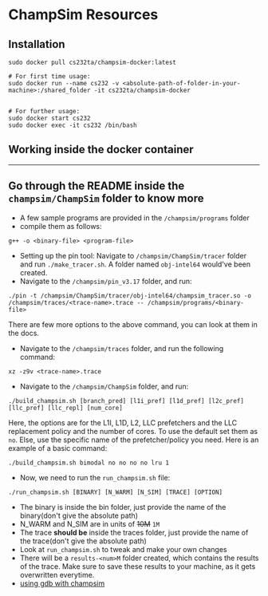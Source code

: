 # ChampSim Resources

## Installation

```
sudo docker pull cs232ta/champsim-docker:latest

# For first time usage:
sudo docker run --name cs232 -v <absolute-path-of-folder-in-your-machine>:/shared_folder -it cs232ta/champsim-docker


# For further usage:
sudo docker start cs232
sudo docker exec -it cs232 /bin/bash
```

## Working inside the docker container
---------------------------------------------------------------------------------------------------
Go through the README inside the `champsim/ChampSim` folder to know more 
---------------------------------------------------------------------------------------------------

* A few sample programs are provided in the `/champsim/programs` folder
* compile them as follows:
```
g++ -o <binary-file> <program-file>
``` 
* Setting up the pin tool: Navigate to `/champsim/ChampSim/tracer` folder and run `./make_tracer.sh`. A folder named `obj-intel64` would've been created.
* Navigate to the `/champsim/pin_v3.17` folder, and run:
```
./pin -t /champsim/ChampSim/tracer/obj-intel64/champsim_tracer.so -o /champsim/traces/<trace-name>.trace -- /champsim/programs/<binary-file>
```
There are few more options to the above command, you can look at them in the docs.
* Navigate to the `/champsim/traces` folder, and run the following command:
```
xz -z9v <trace-name>.trace
```
* Navigate to the `/champsim/ChampSim` folder, and run:
```
./build_champsim.sh [branch_pred] [l1i_pref] [l1d_pref] [l2c_pref] [llc_pref] [llc_repl] [num_core]
```
Here, the options are for the L1I, L1D, L2, LLC prefetchers and the LLC replacement policy and the number of cores. To use the default set them as `no`. Else, use the specific name of the prefetcher/policy you need. Here is an example of a basic command: 
```
./build_champsim.sh bimodal no no no no lru 1
```
* Now, we need to run the `run_champsim.sh` file:
```
./run_champsim.sh [BINARY] [N_WARM] [N_SIM] [TRACE] [OPTION]
```
  * The binary is inside the bin folder, just provide the name of the binary(don't give the absolute path) 
  * N_WARM and N_SIM are in units of ~~10M~~ `1M`
  * The trace __should be__ inside the traces folder, just provide the name of the trace(don't give the absolute path) 
  * Look at `run_champsim.sh` to tweak and make your own changes
* There will be a `results-<num>M` folder created, which contains the results of the trace. Make sure to save these results to your machine, as it gets overwritten everytime.
* [using gdb with champsim](https://www.youtube.com/watch?v=9XImKgf3nww)
